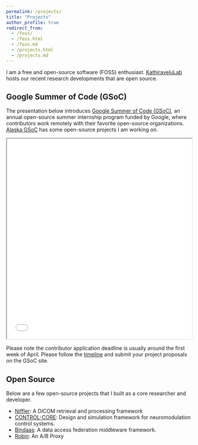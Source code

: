```yaml
---
permalink: /projects/
title: "Projects"
author_profile: true
redirect_from: 
  - /foss/
  - /foss.html
  - /foss.md
  - /projects.html
  - /projects.md
---
```


I am a free and open-source software (FOSS) enthusiast. [KathiraveluLab](https://github.com/kathiravelulab/) hosts our recent research developments that are open source.

## Google Summer of Code (GSoC)

The presentation below introduces [Google Summer of Code (GSoC)](https://summerofcode.withgoogle.com/), an annual open-source summer internship program funded by Google, where contributors work remotely with their favorite open-source organizations.  [Alaska GSoC](https://github.com/uaanchorage/gsoc) has some open-source projects I am working on.

<iframe src="../files/GSoC.pdf" width="100%" height="545px"></iframe>

Please note the contributor application deadline is usually around the first week of April. Please follow the [timeline](https://developers.google.com/open-source/gsoc/timeline) and submit your project proposals on the GSoC site.


## Open Source

Below are a few open-source projects that I built as a core researcher and developer.

* [Niffler](https://github.com/Emory-HITI/Niffler/): A DICOM retrieval and processing framework
* [CONTROL-CORE](https://github.com/ControlCore-Project/): Design and simulation framework for neuromodulation control systems.
* [Bindaas](https://github.com/sharmalab/bindaas/): A data access federation middleware framework.
* [Robin](https://github.com/KathiraveluLab/robin/): An A/B Proxy
